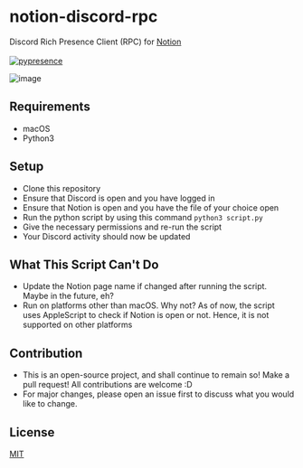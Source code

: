 # notion-discord-rpc

Discord Rich Presence Client (RPC) for [Notion](https://www.notion.so/) <br> <br>
[![pypresence](https://img.shields.io/badge/using-pypresence-00bb88.svg?style=for-the-badge&logo=discord&logoWidth=15)](https://github.com/qwertyquerty/pypresence)

![image](https://user-images.githubusercontent.com/46650119/124508973-995e9680-ddee-11eb-95ea-a641208b9238.png)

## Requirements
- macOS
- Python3

## Setup
- Clone this repository
- Ensure that Discord is open and you have logged in
- Ensure that Notion is open and you have the file of your choice open
- Run the python script by using this command `python3 script.py`
- Give the necessary permissions and re-run the script
- Your Discord activity should now be updated

## What This Script Can't Do
- Update the Notion page name if changed after running the script. Maybe in the future, eh?
- Run on platforms other than macOS. Why not? As of now, the script uses AppleScript to check if Notion is open or not. Hence, it is not supported on other platforms

## Contribution
- This is an open-source project, and shall continue to remain so! Make a pull request! All contributions are welcome :D
- For major changes, please open an issue first to discuss what you would like to change.

## License
[MIT](LICENSE)
